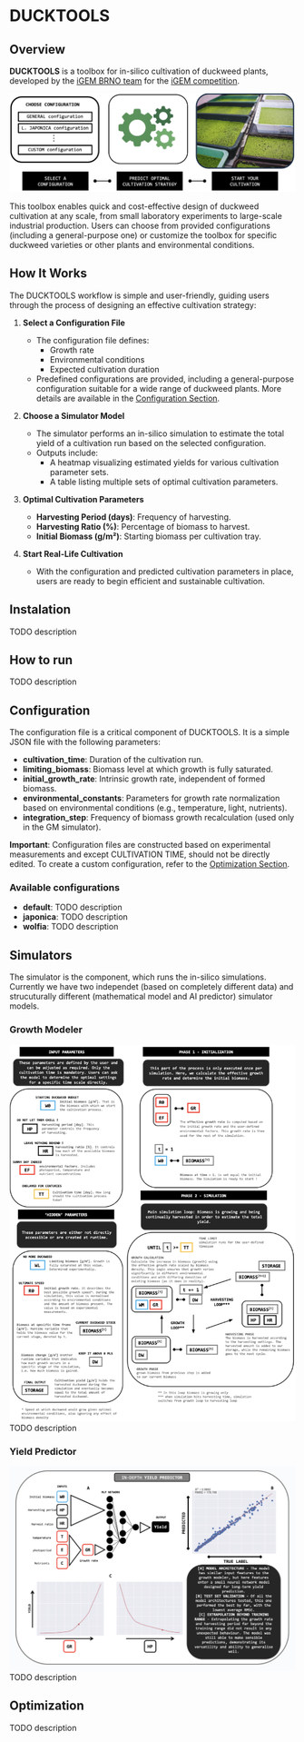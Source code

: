 # DUCKTOOLS

## Overview
**DUCKTOOLS** is a toolbox for in-silico cultivation of duckweed plants, developed by the [iGEM BRNO team](https://teams.igem.org/5642) for the [iGEM competition](https://competition.igem.org).

![GeneralScheme of entire workflow](./images/scheme_general.png)

This toolbox enables quick and cost-effective design of duckweed cultivation at any scale, from small laboratory experiments to large-scale industrial production. Users can choose from provided configurations (including a general-purpose one) or customize the toolbox for specific duckweed varieties or other plants and environmental conditions.

## How It Works
The DUCKTOOLS workflow is simple and user-friendly, guiding users through the process of designing an effective cultivation strategy:

1. **Select a Configuration File**
   - The configuration file defines:
     - Growth rate
     - Environmental conditions
     - Expected cultivation duration
   - Predefined configurations are provided, including a general-purpose configuration suitable for a wide range of duckweed plants. More details are available in the [Configuration Section](#configuration).

2. **Choose a Simulator Model**
   - The simulator performs an in-silico simulation to estimate the total yield of a cultivation run based on the selected configuration.
   - Outputs include:
     - A heatmap visualizing estimated yields for various cultivation parameter sets.
     - A table listing multiple sets of optimal cultivation parameters.

3. **Optimal Cultivation Parameters**
   - **Harvesting Period (days)**: Frequency of harvesting.
   - **Harvesting Ratio (%)**: Percentage of biomass to harvest.
   - **Initial Biomass (g/m²)**: Starting biomass per cultivation tray.

4. **Start Real-Life Cultivation**
   - With the configuration and predicted cultivation parameters in place, users are ready to begin efficient and sustainable cultivation.

## Instalation
TODO description

## How to run
TODO description

## Configuration

The configuration file is a critical component of DUCKTOOLS. It is a simple JSON file with the following parameters:

- **cultivation_time**: Duration of the cultivation run.
- **limiting_biomass**: Biomass level at which growth is fully saturated.
- **initial_growth_rate**: Intrinsic growth rate, independent of formed biomass.
- **environmental_constants**: Parameters for growth rate normalization based on environmental conditions (e.g., temperature, light, nutrients).
- **integration_step**: Frequency of biomass growth recalculation (used only in the GM simulator).

**Important**: Configuration files are constructed based on experimental measurements and except CULTIVATION TIME, should not be directly edited. To create a custom configuration, refer to the [Optimization Section](#optimization).

### Available configurations
- **default**: TODO description
- **japonica**: TODO description
- **wolfia**: TODO description

## Simulators

The simulator is the component, which runs the in-silico simulations. Currently we have two independet (based on completely different data) and strucuturally different (mathematical model and AI predictor) simulator models.

### Growth Modeler
![Growth Modeler Scheme](./images/scheme_GM.png)
TODO description

### Yield Predictor
![Yield Predictor Scheme](./images/scheme_YP.png)
TODO description

## Optimization
TODO description